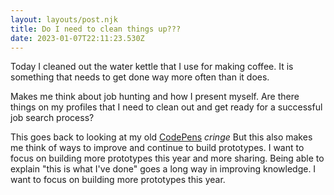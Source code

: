 ```yaml
---
layout: layouts/post.njk
title: Do I need to clean things up???
date: 2023-01-07T22:11:23.530Z
---
```

Today I cleaned out the water kettle that I use for making coffee.
It is something that needs to get done way more often than it does. 

Makes me think about job hunting and how I present myself. Are there things on my profiles that I need to clean out and get ready for a successful job search process?

This goes back to looking at my old [CodePens](codepen.io/emmettnaughton) *cringe*
But this also makes me think of ways to improve and continue to build prototypes.   I want to focus on building more prototypes this year and more sharing. Being able to explain "this is what I've done" goes a long way in improving knowledge. I want to focus on building more prototypes this year. 